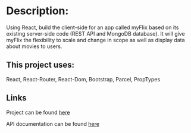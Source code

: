 # Description:

Using React, build the client-side for an app called myFlix based on its
existing server-side code (REST API and MongoDB database). It will give myFlix the flexibility to scale and change in scope as well as display data about movies to users.

## This project uses:

React,
React-Router,
React-Dom,
Bootstrap,
Parcel,
PropTypes

## Links

Project can be found [here](https://myflix-gs.netlify.app/)

API documentation can be found [here](https://github.com/st-doval17/movie_api)
